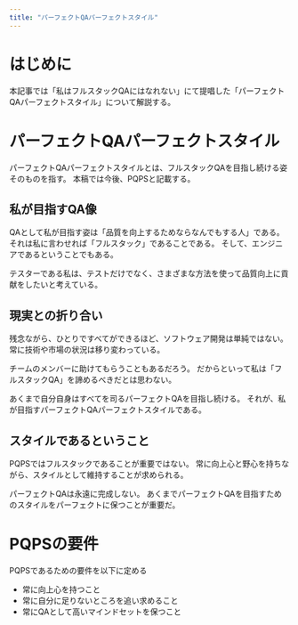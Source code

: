 ```yaml
---
title: "パーフェクトQAパーフェクトスタイル"
---
```


# はじめに

本記事では「私はフルスタックQAにはなれない」にて提唱した「パーフェクトQAパーフェクトスタイル」について解説する。

# パーフェクトQAパーフェクトスタイル

パーフェクトQAパーフェクトスタイルとは、フルスタックQAを目指し続ける姿そのものを指す。
本稿では今後、PQPSと記載する。

## 私が目指すQA像

QAとして私が目指す姿は「品質を向上するためならなんでもする人」である。
それは私に言わせれば「フルスタック」であることである。
そして、エンジニアであるということでもある。

テスターである私は、テストだけでなく、さまざまな方法を使って品質向上に貢献をしたいと考えている。

## 現実との折り合い

残念ながら、ひとりですべてができるほど、ソフトウェア開発は単純ではない。
常に技術や市場の状況は移り変わっている。

チームのメンバーに助けてもらうこともあるだろう。
だからといって私は「フルスタックQA」を諦めるべきだとは思わない。

あくまで自分自身はすべてを司るパーフェクトQAを目指し続ける。
それが、私が目指すパーフェクトQAパーフェクトスタイルである。

## スタイルであるということ

PQPSではフルスタックであることが重要ではない。
常に向上心と野心を持ちながら、スタイルとして維持することが求められる。

パーフェクトQAは永遠に完成しない。
あくまでパーフェクトQAを目指すためのスタイルをパーフェクトに保つことが重要だ。

# PQPSの要件

PQPSであるための要件を以下に定める

* 常に向上心を持つこと
* 常に自分に足りないところを追い求めること
* 常にQAとして高いマインドセットを保つこと

